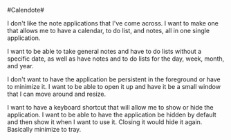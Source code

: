 #Calendote#

I don't like the note applications that I've come across. I want to make one that allows me to have a calendar, to do list, and notes, all in one single application.

I want to be able to take general notes and have to do lists without a specific date, as well as have notes and to do lists for the day, week, month, and year.

I don't want to have the application be persistent in the foreground or have to minimize it. I want to be able to open it up and have it be a small window that I can move around and resize.

I want to have a keyboard shortcut that will allow me to show or hide the application. I want to be able to have the application be hidden by default and then show it when I want to use it. Closing it would hide it again. Basically minimize to tray. 